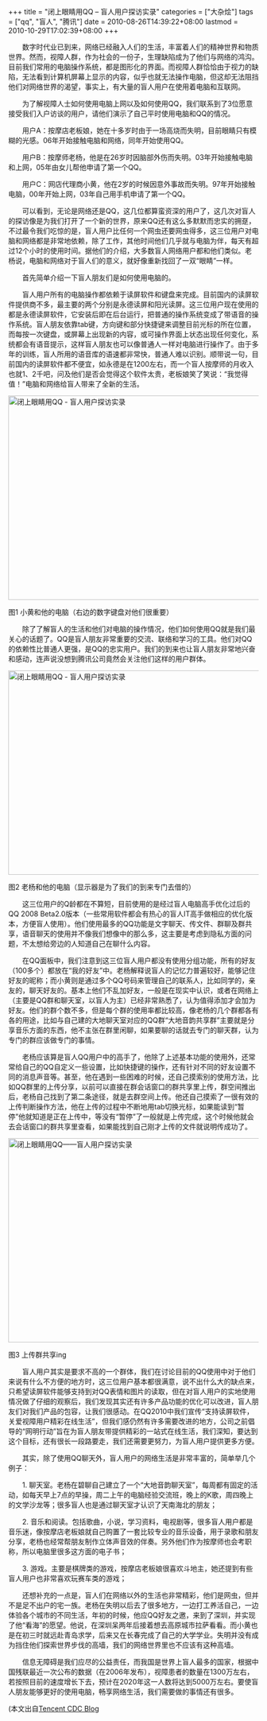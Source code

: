 +++
title = "闭上眼睛用QQ – 盲人用户探访实录"
categories = ["大杂烩"]
tags = ["qq", "盲人", "腾讯"]
date = 2010-08-26T14:39:22+08:00
lastmod = 2010-10-29T17:02:39+08:00
+++



<p>　　数字时代业已到来，网络已经融入人们的生活，丰富着人们的精神世界和物质世界。然而，视障人群，作为社会的一份子，生理缺陷成为了他们与网络的鸿沟。目前我们常用的电脑操作系统，都是图形化的界面。而视障人群恰恰由于视力的缺陷，无法看到计算机屏幕上显示的内容，似乎也就无法操作电脑，但这却无法阻挡他们对网络世界的渴望，事实上，有大量的盲人用户在使用着电脑和互联网。

　　为了解视障人士如何使用电脑上网以及如何使用QQ，我们联系到了3位愿意接受我们入户访谈的用户，请他们演示了自己平时使用电脑和QQ的情况。</p><p>　　用户A：按摩店老板娘，她在十多岁时由于一场高烧而失明，目前眼睛只有模糊的光感。06年开始接触电脑和网络，同年开始使用QQ。

　　用户B：按摩师老杨，他是在26岁时因脑部外伤而失明。03年开始接触电脑和上网，05年由女儿帮他申请了第一个QQ。

　　用户C：网店代理商小黄，他在2岁的时候因意外事故而失明。97年开始接触电脑，00年开始上网，03年自己用手机申请了第一个QQ。</p><p>　　可以看到，无论是网络还是QQ，这几位都算蛮资深的用户了，这几次对盲人的探访像是为我们打开了一个新的世界，原来QQ还有这么多默默而忠实的拥趸，不过最令我们吃惊的是，盲人用户比任何一个网虫还要网虫得多，这三位用户对电脑和网络都是非常地依赖，除了工作，其他时间他们几乎就与电脑为伴，每天有超过12个小时的使用时间。据他们的介绍，大多数盲人网络用户都和他们类似。老杨说，电脑和网络对于盲人们的意义，就好像重新找回了一双&ldquo;眼睛&rdquo;一样。</p><p>　　首先简单介绍一下盲人朋友们是如何使用电脑的。

　　盲人用户所有的电脑操作都依赖于读屏软件和键盘来完成。目前国内的读屏软件提供商不多，最主要的两个分别是永德读屏和阳光读屏。这三位用户现在使用的都是永德读屏软件，它安装后即在后台运行，把普通的操作系统变成了带语音的操作系统。盲人朋友依靠tab键，方向键和部分快捷键来调整目前光标的所在位置，而每按一次键盘，或屏幕上出现新的内容，或可操作界面上状态出现任何变化，系统都会有语音提示，这样盲人朋友也可以像普通人一样对电脑进行操作了。由于多年的训练，盲人所用的语音库的语速都非常快，普通人难以识别。顺带说一句，目前国内的读屏软件都不便宜，如永德是在1200左右，而一个盲人按摩师的月收入也就1、2千吧，问及他们是否会觉得这个软件太贵，老板娘笑了笑说：&ldquo;我觉得值！&rdquo;电脑和网络给盲人带来了全新的生活。</p><p><img class="alignnone size-full wp-image-2839" src="http://cdc.tencent.com/wp-content/uploads/2010/08/blindmanqq-01.jpg" border="0" title="闭上眼睛用QQ - 盲人用户探访实录" width="730" height="411" />

图1 小黄和他的电脑（右边的数字键盘对他们很重要）</p><p>　　除了了解盲人的生活和他们对电脑的操作情况，他们如何使用QQ就是我们最关心的话题了。QQ是盲人朋友非常重要的交流、联络和学习的工具。他们对QQ的依赖性比普通人更强，是QQ的忠实用户。我们的到来也让盲人朋友非常地兴奋和感动，连声说没想到腾讯公司竟然会关注他们这样的用户群体。</p><p><img class="alignnone size-full wp-image-2840" src="http://cdc.tencent.com/wp-content/uploads/2010/08/blindmanqq-02.jpg" border="0" title="闭上眼睛用QQ - 盲人用户探访实录" width="730" height="411" />

图2 老杨和他的电脑（显示器是为了我们的到来专门去借的）</p><p>　　这三位用户的Q龄都在不算短，目前使用的是经过盲人电脑高手优化过后的QQ 2008 Beta2.0版本（一些常用软件都会有热心的盲人IT高手做相应的优化版本，方便盲人使用）。他们使用最多的QQ功能是文字聊天、传文件、群聊及群共享，语音聊天的使用并不像我们想像中的那么多，这主要是考虑到隐私方面的问题，不太想给旁边的人知道自己在聊什么内容。

　　在QQ面板中，我们注意到这三位盲人用户都没有使用分组功能，所有的好友（100多个）都放在&ldquo;我的好友&rdquo;中。老杨解释说盲人的记忆力普遍较好，能够记住好友的昵称；而小黄则是通过多个QQ号码来管理自己的联系人，比如同学的，亲友的，聊天好友的。基本上他们不乱加好友，一般是在现实中认识，或者在网络上（主要是QQ群和聊天室，以盲人为主）已经非常熟悉了，认为值得添加才会加为好友。他们的群个数不多，但是每个群的使用率都比较高，像老杨的几个群都各有各的用途，比如与自己建的大地聊天室对应的QQ群&ldquo;大地音韵共享群&rdquo;主要就是分享音乐方面的东西，他不主张在群里闲聊，如果要聊的话就去专门的聊天群，认为专门的群应该做专门的事情。

　　老杨应该算是盲人QQ用户中的高手了，他除了上述基本功能的使用外，还常常给自己的QQ自定义一些设置，比如快捷键的操作，还有针对不同的好友设置不同的消息声音等。甚至，他在遇到一些困难的时候，还自己摸索别的使用方法，比如QQ群里的上传分享，以前可以直接在群会话窗口的群共享里上传，群空间推出后，老杨自己找到了第二条途径，就是去群空间上传。他还自己摸索了一很有效的上传判断操作方法，他在上传的过程中不断地用tab切换光标，如果能读到&ldquo;暂停&rdquo;他就知道是正在上传中，等没有&ldquo;暂停&rdquo;了一般就是上传完成，这个时候他就会去会话窗口的群共享里查看，如果能找到自己刚才上传的文件就说明传成功了。</p><p><img class="alignnone size-full wp-image-2842" src="http://cdc.tencent.com/wp-content/uploads/2010/08/blindmanqq-03.jpg" border="0" title="闭上眼睛用QQ&mdash;&mdash;盲人用户探访实录" width="730" height="411" />

图3 上传群共享ing</p><p>　　盲人用户其实是要求不高的一个群体，我们在讨论目前的QQ使用中对于他们来说有什么不方便的地方时，这三位用户基本都很满意，说不出什么大的缺点来，只希望读屏软件能够支持到对QQ表情和图片的读取，但在对盲人用户的实地使用情况做了仔细的观察后，我们发现其实还有许多产品功能的优化可以改进，盲人朋友们对我们产品的包容，让我们很感动。在QQ2010中我们宣传&ldquo;支持读屏软件，关爱视障用户精彩在线生活&rdquo;，但我们感仍然有许多需要改进的地方，公司之前倡导的&ldquo;网明行动&rdquo;旨在为盲人朋友带提供精彩的一站式在线生活，我们深知，要达到这个目标，还有很长一段路要走，我们还需要更努力，为盲人用户提供更多方便。</p><p>　　其实，除了使用QQ聊天外，盲人用户的网络生活是非常丰富的，简单举几个例子：

　　1. 聊天室。老杨在碧聊自己建立了一个&ldquo;大地音韵聊天室&rdquo;，每周都有固定的活动，如每天早上7点的早操，周二上午的电脑经验交流班，晚上的K歌，周四晚上的文学沙龙等；很多盲人也是通过聊天室才认识了天南海北的朋友；

　　2. 音乐和阅读。包括歌曲，小说，学习资料，电视剧等，很多盲人用户都是音乐迷，像按摩店老板娘就自己购置了一套比较专业的音乐设备，用于录歌和朋友分享，老杨也经常帮朋友制作立体声音效的伴奏。另外他们作为按摩师也会考职称，所以电脑里很多这方面的电子书；

　　3. 游戏。主要是棋牌类的游戏，按摩店老板娘很喜欢斗地主，她还提到有些盲人用户也非常喜欢玩赛车类的游戏；</p><p>　　还想补充的一点是，盲人们在网络以外的生活也非常精彩，他们是网虫，但并不是足不出户的宅一族。老杨在失明以后去了很多地方，一边打工养活自己，一边体验各个城市的不同生活，年初的时候，他应QQ好友之邀，来到了深圳，并实现了他&ldquo;看海&rdquo;的愿望。他说，在深圳呆两年后接着想去高原城市拉萨看看。而小黄也是在初三时就远赴青岛求学，后来又在长春完成了自己的大学学业。失明并没有成为挡住他们探索世界步伐的高墙，我们的网络世界里也不应该有这种高墙。

　　信息无障碍是我们应尽的公益责任，而我国是世界上盲人最多的国家，根据中国残联最近一次公布的数据（在2006年发布），视障患者的数量在1300万左右，若按照目前的速度增长下去，预计在2020年这一人数将达到5000万左右。要使盲人朋友能够更好的使用电脑，畅享网络生活，我们需要做的事情还有很多。</p>

(本文出自<a href="http://cdc.tencent.com/?2831" target="_blank">Tencent CDC Blog</a>